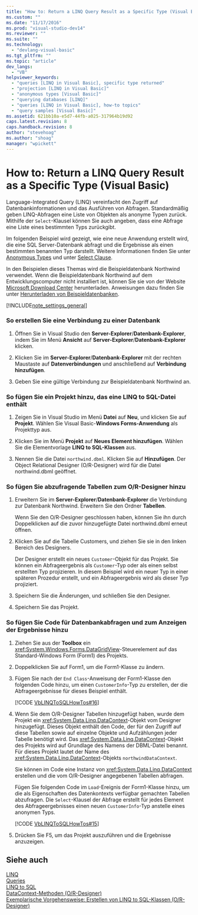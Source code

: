 ```yaml
---
title: "How to: Return a LINQ Query Result as a Specific Type (Visual Basic) | Microsoft Docs"
ms.custom: ""
ms.date: "11/17/2016"
ms.prod: "visual-studio-dev14"
ms.reviewer: ""
ms.suite: ""
ms.technology: 
  - "devlang-visual-basic"
ms.tgt_pltfrm: ""
ms.topic: "article"
dev_langs: 
  - "VB"
helpviewer_keywords: 
  - "queries [LINQ in Visual Basic], specific type returned"
  - "projection [LINQ in Visual Basic]"
  - "anonymous types [Visual Basic]"
  - "querying databases [LINQ]"
  - "queries [LINQ in Visual Basic], how-to topics"
  - "query samples [Visual Basic]"
ms.assetid: 621bb10a-e5d7-44fb-a025-317964b19d92
caps.latest.revision: 8
caps.handback.revision: 8
author: "stevehoag"
ms.author: "shoag"
manager: "wpickett"
---
```

# How to: Return a LINQ Query Result as a Specific Type (Visual Basic)
Language\-Integrated Query \(LINQ\) vereinfacht den Zugriff auf Datenbankinformationen und das Ausführen von Abfragen.  Standardmäßig geben LINQ\-Abfragen eine Liste von Objekten als anonyme Typen zurück.  Mithilfe der `Select`\-Klausel können Sie auch angeben, dass eine Abfrage eine Liste eines bestimmten Typs zurückgibt.  
  
 Im folgenden Beispiel wird gezeigt, wie eine neue Anwendung erstellt wird, die eine SQL Server\-Datenbank abfragt und die Ergebnisse als einen bestimmten benannten Typ darstellt.  Weitere Informationen finden Sie unter [Anonymous Types](../../../../visual-basic/programming-guide/language-features/objects-and-classes/anonymous-types.md) und unter [Select Clause](../../../../visual-basic/language-reference/queries/select-clause.md).  
  
 In den Beispielen dieses Themas wird die Beispieldatenbank Northwind verwendet.  Wenn die Beispieldatenbank Northwind auf dem Entwicklungscomputer nicht installiert ist, können Sie sie von der Website [Microsoft Download Center](http://go.microsoft.com/fwlink/?LinkID=98088) herunterladen.  Anweisungen dazu finden Sie unter [Herunterladen von Beispieldatenbanken](../Topic/Downloading%20Sample%20Databases.md).  
  
 [!INCLUDE[note_settings_general](../../../../csharp/language-reference/compiler-messages/includes/note_settings_general_md.md)]  
  
### So erstellen Sie eine Verbindung zu einer Datenbank  
  
1.  Öffnen Sie in Visual Studio den **Server\-Explorer**\/**Datenbank\-Explorer**, indem Sie im Menü **Ansicht** auf **Server\-Explorer**\/**Datenbank\-Explorer** klicken.  
  
2.  Klicken Sie im **Server\-Explorer**\/**Datenbank\-Explorer** mit der rechten Maustaste auf **Datenverbindungen** und anschließend auf **Verbindung hinzufügen**.  
  
3.  Geben Sie eine gültige Verbindung zur Beispieldatenbank Northwind an.  
  
### So fügen Sie ein Projekt hinzu, das eine LINQ to SQL\-Datei enthält  
  
1.  Zeigen Sie in Visual Studio im Menü **Datei** auf **Neu**, und klicken Sie auf **Projekt**.  Wählen Sie Visual Basic\-**Windows Forms\-Anwendung** als Projekttyp aus.  
  
2.  Klicken Sie im Menü **Projekt** auf **Neues Element hinzufügen**.  Wählen Sie die Elementvorlage **LINQ to SQL\-Klassen** aus.  
  
3.  Nennen Sie die Datei `northwind.dbml`.  Klicken Sie auf **Hinzufügen**.  Der Object Relational Designer \(O\/R\-Designer\) wird für die Datei northwind.dbml geöffnet.  
  
### So fügen Sie abzufragende Tabellen zum O\/R\-Designer hinzu  
  
1.  Erweitern Sie im **Server\-Explorer**\/**Datenbank\-Explorer** die Verbindung zur Datenbank Northwind.  Erweitern Sie den Ordner **Tabellen**.  
  
     Wenn Sie den O\/R\-Designer geschlossen haben, können Sie ihn durch Doppelklicken auf die zuvor hinzugefügte Datei northwind.dbml erneut öffnen.  
  
2.  Klicken Sie auf die Tabelle Customers, und ziehen Sie sie in den linken Bereich des Designers.  
  
     Der Designer erstellt ein neues `Customer`\-Objekt für das Projekt.  Sie können ein Abfrageergebnis als `Customer`\-Typ oder als einen selbst erstellten Typ projizieren.  In diesem Beispiel wird ein neuer Typ in einer späteren Prozedur erstellt, und ein Abfrageergebnis wird als dieser Typ projiziert.  
  
3.  Speichern Sie die Änderungen, und schließen Sie den Designer.  
  
4.  Speichern Sie das Projekt.  
  
### So fügen Sie Code für Datenbankabfragen und zum Anzeigen der Ergebnisse hinzu  
  
1.  Ziehen Sie aus der **Toolbox** ein <xref:System.Windows.Forms.DataGridView>\-Steuerelement auf das Standard\-Windows Form \(Form1\) des Projekts.  
  
2.  Doppelklicken Sie auf Form1, um die Form1\-Klasse zu ändern.  
  
3.  Fügen Sie nach der `End Class`\-Anweisung der Form1\-Klasse den folgenden Code hinzu, um einen `CustomerInfo`\-Typ zu erstellen, der die Abfrageergebnisse für dieses Beispiel enthält.  
  
     [!CODE [VbLINQToSQLHowTos#16](../CodeSnippet/VS_Snippets_VBCSharp/VbLINQtoSQLHowTos#16)]  
  
4.  Wenn Sie dem O\/R\-Designer Tabellen hinzugefügt haben, wurde dem Projekt ein <xref:System.Data.Linq.DataContext>\-Objekt vom Designer hinzugefügt.  Dieses Objekt enthält den Code, der für den Zugriff auf diese Tabellen sowie auf einzelne Objekte und Aufzählungen jeder Tabelle benötigt wird.  Das <xref:System.Data.Linq.DataContext>\-Objekt des Projekts wird auf Grundlage des Namens der DBML\-Datei benannt.  Für dieses Projekt lautet der Name des <xref:System.Data.Linq.DataContext>\-Objekts `northwindDataContext`.  
  
     Sie können im Code eine Instanz von <xref:System.Data.Linq.DataContext> erstellen und die vom O\/R\-Designer angegebenen Tabellen abfragen.  
  
     Fügen Sie folgenden Code im `Load`\-Ereignis der Form1\-Klasse hinzu, um die als Eigenschaften des Datenkontexts verfügbar gemachten Tabellen abzufragen.  Die `Select`\-Klausel der Abfrage erstellt für jedes Element des Abfrageergebnisses einen neuen `CustomerInfo`\-Typ anstelle eines anonymen Typs.  
  
     [!CODE [VbLINQToSQLHowTos#15](../CodeSnippet/VS_Snippets_VBCSharp/VbLINQtoSQLHowTos#15)]  
  
5.  Drücken Sie F5, um das Projekt auszuführen und die Ergebnisse anzuzeigen.  
  
## Siehe auch  
 [LINQ](../../../../visual-basic/programming-guide/language-features/linq/index.md)   
 [Queries](../../../../visual-basic/language-reference/queries/queries.md)   
 [LINQ to SQL](../Topic/LINQ%20to%20SQL.md)   
 [DataContext\-Methoden \(O\/R\-Designer\)](/visual-studio/data-tools/datacontext-methods-o-r-designer)   
 [Exemplarische Vorgehensweise: Erstellen von LINQ to SQL\-Klassen \(O\/R\-Designer\)](../Topic/Walkthrough:%20Creating%20LINQ%20to%20SQL%20Classes%20\(O-R%20Designer\).md)